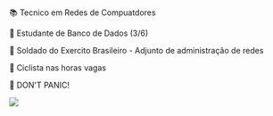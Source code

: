 📚 Tecnico em Redes de Compuatdores

🎒 Estudante de Banco de Dados (3/6)

👮 Soldado do Exercito Brasileiro - Adjunto de administração de redes

🚵 Ciclista nas horas vagas

🐋 DON'T PANIC!


<a href="https://www.youracclaim.com/badges/5cb183ce-ef15-43a2-8840-1462be271d58/public_url"> <img src="https://user-images.githubusercontent.com/18652465/92507357-3c4d8080-f1dd-11ea-89e3-2fe0746dd95f.png"> </a>
